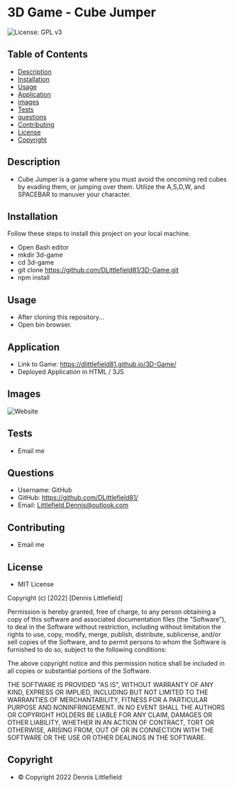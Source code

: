 # 3D Game - Cube Jumper

![License: GPL v3](https://img.shields.io/badge/License-GPLv3-blue.svg)

## Table of Contents

- [Description](#description)
- [Installation](#installation)
- [Usage](#usage)
- [Application](#application)
- [images](#images)
- [Tests](#tests)
- [questions](#questions)
- [Contributing](#contributing)
- [License](#license)
- [Copyright](#copyright)

## Description

- Cube Jumper is a game where you must avoid the oncoming red cubes by evading them, or jumping over them. 
Utilize the A,S,D,W, and SPACEBAR to manuver your character.

## Installation

Follow these steps to install this project on your local machine.

- Open Bash editor
- mkdir 3d-game
- cd 3d-game
- git clone https://github.com/DLittlefield81/3D-Game.git
- npm install

## Usage

- After cloning this repository...
- Open bin browser.

## Application

- Link to Game: https://dlittlefield81.github.io/3D-Game/
- Deployed Application in HTML / 3JS 

## Images

![Website](https://offworldportal.ca/wp-content/uploads/2023/05/cube3d.png)

## Tests

- Email me

## Questions

- Username: GitHub
- GitHub: https://github.com/DLittlefield81/
- Email: Littlefield.Dennis@outlook.com

## Contributing

- Email me

## License

- MIT License

Copyright (c) [2022] [Dennis Littlefield]

Permission is hereby granted, free of charge, to any person obtaining a copy
of this software and associated documentation files (the "Software"), to deal
in the Software without restriction, including without limitation the rights
to use, copy, modify, merge, publish, distribute, sublicense, and/or sell
copies of the Software, and to permit persons to whom the Software is
furnished to do so, subject to the following conditions:

The above copyright notice and this permission notice shall be included in all
copies or substantial portions of the Software.

THE SOFTWARE IS PROVIDED "AS IS", WITHOUT WARRANTY OF ANY KIND, EXPRESS OR
IMPLIED, INCLUDING BUT NOT LIMITED TO THE WARRANTIES OF MERCHANTABILITY,
FITNESS FOR A PARTICULAR PURPOSE AND NONINFRINGEMENT. IN NO EVENT SHALL THE
AUTHORS OR COPYRIGHT HOLDERS BE LIABLE FOR ANY CLAIM, DAMAGES OR OTHER
LIABILITY, WHETHER IN AN ACTION OF CONTRACT, TORT OR OTHERWISE, ARISING FROM,
OUT OF OR IN CONNECTION WITH THE SOFTWARE OR THE USE OR OTHER DEALINGS IN THE
SOFTWARE.

## Copyright

- © Copyright 2022 Dennis Littlefield
